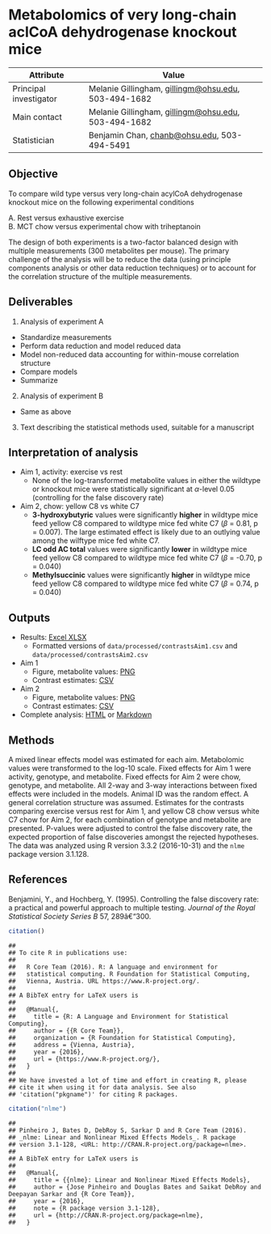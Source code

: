 # Metabolomics of very long-chain aclCoA dehydrogenase knockout mice

Attribute | Value
---|---
Principal investigator | Melanie Gillingham, gillingm@ohsu.edu, 503-494-1682
Main contact | Melanie Gillingham, gillingm@ohsu.edu, 503-494-1682
Statistician | Benjamin Chan, chanb@ohsu.edu, 503-494-5491


## Objective

To compare wild type versus very long-chain acylCoA dehydrogenase knockout mice on the following experimental conditions

A. Rest versus exhaustive exercise  
B. MCT chow versus experimental chow with triheptanoin  

The design of both experiments is a two-factor balanced design with multiple measurements (300 metabolites per mouse). 
The primary challenge of the analysis will be to reduce the data (using principle components analysis or other data reduction techniques) or to account for the correlation structure of the multiple measurements.


## Deliverables

1. Analysis of experiment A
  * Standardize measurements
  * Perform data reduction and model reduced data
  * Model non-reduced data accounting for within-mouse correlation structure
  * Compare models
  * Summarize
2. Analysis of experiment B
  * Same as above
3. Text describing the statistical methods used, suitable for a manuscript


## Interpretation of analysis

* Aim 1, activity: exercise vs rest
  * None of the log-transformed metabolite values in either the wildtype or
    knockout mice were statistically significant at $\alpha$-level 0.05
    (controlling for the false discovery rate)
* Aim 2, chow: yellow C8 vs white C7
  * **3-hydroxybutyric** values were significantly **higher** in wildtype mice feed yellow C8 compared to wildtype mice fed white C7 ($\beta$ = 0.81, p = 0.007).
    The large estimated effect is likely due to an outlying value among the wilftype mice fed white C7.
  * **LC odd AC total** values were significantly **lower** in wildtype mice feed yellow C8 compared to wildtype mice fed white C7 ($\beta$ = -0.70, p = 0.040)
  * **Methylsuccinic** values were significantly **higher** in wildtype mice feed yellow C8 compared to wildtype mice fed white C7 ($\beta$ = 0.74, p = 0.040)


## Outputs

* Results: [Excel XLSX](data/processed/contrasts.xlsx)
  * Formatted versions of `data/processed/contrastsAim1.csv` and `data/processed/contrastsAim2.csv`
* Aim 1
  * Figure, metabolite values: [PNG](figures/plotDataAim1.png)
  * Contrast estimates: [CSV](data/processed/contrastsAim1.csv)
* Aim 2
  * Figure, metabolite values: [PNG](figures/plotDataAim2.png)
  * Contrast estimates: [CSV](data/processed/contrastsAim2.csv)
* Complete analysis: [HTML](docs/index.html) or [Markdown](docs/index.md)


## Methods

A mixed linear effects model was estimated for each aim.
Metabolomic values were transformed to the log-10 scale.
Fixed effects for Aim 1 were activity, genotype, and metabolite.
Fixed effects for Aim 2 were chow, genotype, and metabolite.
All 2-way and 3-way interactions between fixed effects were included in the models.
Animal ID was the random effect.
A general correlation structure was assumed.
Estimates for the contrasts comparing exercise versus rest for Aim 1, and yellow C8 chow versus white C7 chow for Aim 2, for each combination of genotype and metabolite are presented.
P-values were adjusted to control the false discovery rate, the expected proportion of false discoveries amongst the rejected hypotheses.
The data was analyzed using R version 3.3.2 (2016-10-31) and the `nlme` package version 3.1.128.


## References

Benjamini, Y., and Hochberg, Y.
(1995).
Controlling the false discovery rate: a practical and powerful approach to multiple testing.
*Journal of the Royal Statistical Society Series B* 57, 289â€“300.


```r
citation()
```

```
## 
## To cite R in publications use:
## 
##   R Core Team (2016). R: A language and environment for
##   statistical computing. R Foundation for Statistical Computing,
##   Vienna, Austria. URL https://www.R-project.org/.
## 
## A BibTeX entry for LaTeX users is
## 
##   @Manual{,
##     title = {R: A Language and Environment for Statistical Computing},
##     author = {{R Core Team}},
##     organization = {R Foundation for Statistical Computing},
##     address = {Vienna, Austria},
##     year = {2016},
##     url = {https://www.R-project.org/},
##   }
## 
## We have invested a lot of time and effort in creating R, please
## cite it when using it for data analysis. See also
## 'citation("pkgname")' for citing R packages.
```

```r
citation("nlme")
```

```
## 
## Pinheiro J, Bates D, DebRoy S, Sarkar D and R Core Team (2016).
## _nlme: Linear and Nonlinear Mixed Effects Models_. R package
## version 3.1-128, <URL: http://CRAN.R-project.org/package=nlme>.
## 
## A BibTeX entry for LaTeX users is
## 
##   @Manual{,
##     title = {{nlme}: Linear and Nonlinear Mixed Effects Models},
##     author = {Jose Pinheiro and Douglas Bates and Saikat DebRoy and Deepayan Sarkar and {R Core Team}},
##     year = {2016},
##     note = {R package version 3.1-128},
##     url = {http://CRAN.R-project.org/package=nlme},
##   }
```
